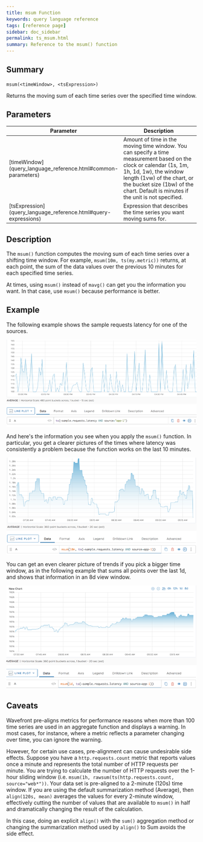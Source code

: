 ```yaml
---
title: msum Function
keywords: query language reference
tags: [reference page]
sidebar: doc_sidebar
permalink: ts_msum.html
summary: Reference to the msum() function
---
```


## Summary

```
msum(<timeWindow>, <tsExpression>)
```
Returns the moving sum of each time series over the specified time window.

## Parameters

<table>
<tbody>
<thead>
<tr><th width="20%">Parameter</th><th width="80%">Description</th></tr>
</thead>
<tr>
<td markdown="span">[timeWindow](query_language_reference.html#common-parameters)</td>
<td markdown="span">Amount of time in the moving time window. You can specify a time measurement based on the clock or calendar (1s, 1m, 1h, 1d, 1w), the window length (1vw) of the chart, or the bucket size (1bw) of the chart. Default is minutes if the unit is not specified.</td></tr>
<tr>
<td markdown="span"> [tsExpression](query_language_reference.html#query-expressions)</td>
<td>Expression that describes the time series you want moving sums for.</td>
</tr>
</tbody>
</table>

## Description

The `msum()` function computes the moving sum of each time series over a shifting time window. For example, `msum(10m, ts(my.metric))` returns, at each point, the sum of the data values over the previous 10 minutes for each specified time series.

At times, using `msum()` instead of `mavg()` can get you the information you want. In that case, use `msum()` because performance is better.

## Example

The following example shows the sample requests latency for one of the sources.

![msum before](images/ts_msum_before.png)

And here's the information you see when you apply the `msum()` function. In particular, you get a clearer pictures of the times where latency was consistently a problem because the function works on the last 10 minutes.

![msum after](images/ts_msum_after.png)

You can get an even clearer picture of trends if you pick a bigger time window, as in the following example that sums all points over the last 1d, and shows that information in an 8d view window.

![msum 1d](images/ts_msum_1d.png)

## Caveats

Wavefront pre-aligns metrics for performance reasons when more than 100 time series are used in an aggregate function and displays a warning. In most cases, for instance, where a metric reflects a parameter changing over time, you can ignore the warning.

However, for certain use cases, pre-alignment can cause undesirable side effects. Suppose you have a `http.requests.count` metric that reports values once a minute and represents the total number of HTTP requests per minute. You are trying to calculate the number of HTTP requests over the 1-hour sliding window (i.e. `msum(1h, rawsum(ts(http.requests.count, source="web*"))`. Your data set is pre-aligned to a 2-minute (120s) time window.
If you are using the default summarization method (Average), then `align(120s, mean)` averages the values for every 2-minute window, effectively cutting the number of values that are available to `msum()` in half and dramatically changing the result of the calculation.

In this case, doing an explicit `align()` with the `sum()` aggregation method or changing the summarization method used by `align()` to Sum avoids the side effect.
